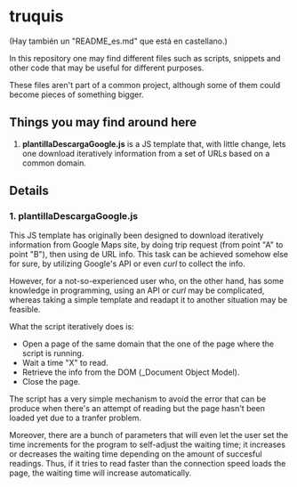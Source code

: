 # truquis

(Hay también un "README_es.md" que está en castellano.)

In this repository one may find different files such as scripts, snippets and other code that may be useful for different purposes.

These files aren't part of a common project, although some of them could become pieces of something bigger.


## Things you may find around here

1. **plantillaDescargaGoogle.js** is a JS template that, with little change, lets one download iteratively information from a set of URLs based on a common domain.


## Details

### 1. plantillaDescargaGoogle.js

This JS template has originally been designed to download iteratively information from Google Maps site, by doing trip request (from point "A" to point "B"), then using de URL info. This task can be achieved somehow else for sure, by utilizing Google's API or even _curl_ to collect the info.

However, for a not-so-experienced user who, on the other hand, has some knowledge in programming, using an API or _curl_ may be complicated, whereas taking a simple template and readapt it to another situation may be feasible.

What the script iteratively does is:
- Open a page of the same domain that the one of the page where the script is running.
- Wait a time "X" to read.
- Retrieve the info from the DOM (_Document Object Model).
- Close the page.

The script has a very simple mechanism to avoid the error that can be produce when there's an attempt of reading but the page hasn't been loaded yet due to a tranfer problem.

Moreover, there are a bunch of parameters that will even let the user set the time increments for the program to self-adjust the waiting time; it increases or decreases the waiting time depending on the amount of succesful readings. Thus, if it tries to read faster than the connection speed loads the page, the waiting time will increase automatically.
